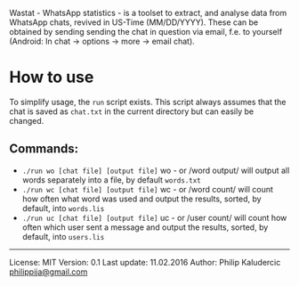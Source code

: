 Wastat - WhatsApp statistics - is a toolset to extract,
and analyse data from WhatsApp chats, revived in US-Time
(MM/DD/YYYY). These can be obtained by sending sending 
the chat in question via email, f.e. to yourself
(Android: In chat -> options -> more -> email chat).

# How to use

To simplify usage, the `run` script exists. This script always 
assumes that the chat is saved as `chat.txt` in the current
directory but can easily be changed.

## Commands:

* `./run wo [chat file] [output file]`
	wo - or /word output/ will output all words separately into
	a file, by default `words.txt`
* `./run wc [chat file] [output file]`
	wc - or /word count/ will count how often what word was used
	and output the results, sorted, by default, into `words.lis`
* `./run uc [chat file] [output file]`
	uc - or /user count/ will count how often which user sent a
	message and output the results, sorted, by default, into `users.lis`
---

License:	MIT
Version:	0.1
Last update:	11.02.2016
Author:		Philip Kaludercic <philippija@gmail.com>
